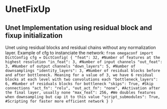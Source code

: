 # UnetFixUp
Unet Implementation using residual block and fixup initialization
 ----
 
Unet using residual blocks and residual chains without any normalization layer.
    Example of cfg to instanciate the network:
    ```
    from omegaconf import DictConfig
    cfg = DictConfig(
        {
            "feat": 32, #Number of features at the highest resolution
            "in_feat": 3, #Number of input channels
            "out_feat": 3, #Number of output channels
            "down_layers": 5, #Number of downsamplings
            "identity_layers": 3, #Number of residual blocks before and after bottleneck. Meaning for a value of 3, we have 6 residual blocks at each level with two convolutions each
            "bottleneck_layers": 6, #Number of residuals blocks for bottleneck
            "skips": True, #Skip connections
            "act_fn": "relu",
            "out_act_fn": "none", #Activation after the final layer, usually none
            "max_feat": 256, #We doubles features when downsampling but cap it to this value
            "script_submodules": True, #Scripting for faster more efficient network
        }
    )
    ```
